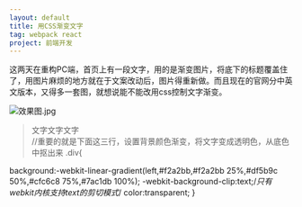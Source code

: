 ```yaml
---
layout: default
title: 用CSS渐变文字
tag: webpack react
project: 前端开发
---
```


这两天在重构PC端，首页上有一段文字，用的是渐变图片，将底下的标题覆盖住了，用图片麻烦的地方就在于文案改动后，图片得重新做。而且现在的官网分中英文版本，又得多一套图，就想说能不能改用css控制文字渐变。

![效果图.jpg](http://upload-images.jianshu.io/upload_images/1874069-ec820a63f26561a3.jpg?imageMogr2/auto-orient/strip%7CimageView2/2/w/1240)

><div>文字文字文字</div>
> //重要的就是下面这三行，设置背景颜色渐变，将文字变成透明色，从底色中抠出来
>.div{
 background:-webkit-linear-gradient(left,#f2a2bb,#f2a2bb 25%,#df5b9c 50%,#cfc6c8 75%,#7ac1db 100%);
-webkit-background-clip:text;/*只有webkit内核支持text的剪切模式*/
color:transparent;
}

